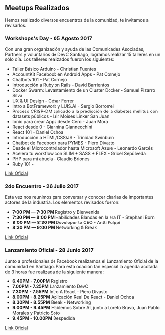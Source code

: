 ## Meetups Realizados
Hemos realizado diversos encuentros de la comunidad, te invitamos a revisarlos.

### Workshops's Day - 05 Agosto 2017
Con una gran organización y ayuda de las Comunidades Asociadas, Partners y voluntarios de DevC Santiago, logramos realizar 15 talleres en un sólo día. Los talleres realizados fueron los siguientes:

* Taller Básico Arduino - Christian Fuentes
* AccountKit Facebook en Android Apps - Pat Cornejo
* Chatbots 101 - Pat Cornejo
* Introducción a Ruby on Rails - David Barrientos
* Docker Swarm: Levantamiento de un Cluster Docker - Samuel Pizarro Silva
* UX & UI Design - César Ferrer
* Intro a BotFramework y LUIS.AI - Sergio Borromei
* Proceso CRISP-DM aplicado a la predicción de la diabetes mellitus con datasets públicos - Iair Moises Linker San Juan
* Ionic para crear Apps desde Cero - Juan Mora
* React desde 0 - Giannina Giannecchini
* React 101 - Daniel Ochoa
* Introducción a HTML/CSS/JS - Trinidad Swinburn
* Chatbot de Facebook para PYMES - Piero Divasto
* Desde el Microcontrolador hasta Microsoft Azure - Leonardo Garcés
* Acelera tu workflow con SLIM + SASS + FLEX - Gricel Sepúlveda
* PHP para mi abuela - Claudio Briones
* Ruby 101 - 

[Link Oficial](https://www.facebook.com/events/118201312153260)

### 2do Encuentro - 26 Julio 2017
Esta vez nos reunimos para conversar y conocer charlas de importantes actores de la industria. Los elementos revisados fueron:

* **7:00 PM — 7:30 PM** Registro y Bienvenida
* **7:30 PM — 8:00 PM** Habilidades Blandas en la era IT - Stephani Born
* **8:00 PM — 8:30 PM** Developer to CEO - Antti Kulppi
* **8:30 PM — 9:00 PM** Networking & Break

[Link Oficial](https://www.facebook.com/events/1184213805015921)

### Lanzamiento Oficial - 28 Junio 2017
Junto a profesionales de Facebook realizamos el Lanzamiento Oficial de la comunidad en Santiago. Para esta ocación tan especial la agenda acotada de 3 horas fue realizada de la siguiente manera:

* **6.40PM - 7.00PM** Registro
* **7.00PM - 7.25PM** Lanzamiento DevC
* **7.30PM - 7.55PM** Intro A React - Piero Divasto
* **8.00PM - 8.25PM** Aplicación Real De React - Daniel Ochoa
* **8.30PM - 8.55PM** Break - Networking
* **9.00PM - 9.45PM** Hablemos Sobre AI, junto a Loreto Bravo, Juan Pablo Morales y Patricio Soto
* **9.45PM - 10.00PM** Despedida

[Link Oficial](https://www.facebook.com/events/196260707564490)
